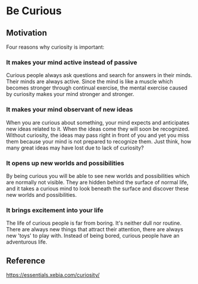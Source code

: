 # Be Curious

## Motivation

Four reasons why curiosity is important:

### It makes your mind active instead of passive

Curious people always ask questions and search for answers in their minds. Their minds are always active. Since the mind is like a muscle which becomes stronger through continual exercise, the mental exercise caused by curiosity makes your mind stronger and stronger.

### It makes your mind observant of new ideas

When you are curious about something, your mind expects and anticipates new ideas related to it. When the ideas come they will soon be recognized. Without curiosity, the ideas may pass right in front of you and yet you miss them because your mind is not prepared to recognize them. Just think, how many great ideas may have lost due to lack of curiosity?

### It opens up new worlds and possibilities

By being curious you will be able to see new worlds and possibilities which are normally not visible. They are hidden behind the surface of normal life, and it takes a curious mind to look beneath the surface and discover these new worlds and possibilities.

### It brings excitement into your life

The life of curious people is far from boring. It's neither dull nor routine. There are always new things that attract their attention, there are always new 'toys' to play with. Instead of being bored, curious people have an adventurous life.

## Reference

https://essentials.xebia.com/curiosity/
